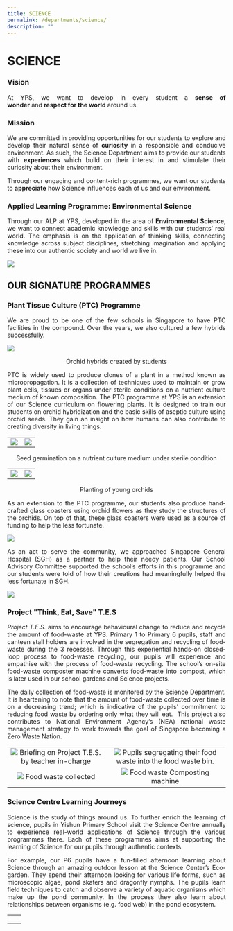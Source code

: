 ```yaml
---
title: SCIENCE
permalink: /departments/science/
description: ""
---
```

# SCIENCE

### Vision

<p style="text-align: justify;">At YPS, we want to develop in every student a <b>sense of wonder</b> and <b>respect for the world</b> around us.</p>

### Mission

<p style="text-align: justify;">We are committed in providing opportunities for our students to explore and develop their natural sense of <b>curiosity</b> in a responsible and conducive environment. As such, the Science Department aims to provide our students with <b>experiences</b> which build on their interest in and stimulate their curiosity about their environment.</p>

<p style="text-align: justify;">Through our engaging and content-rich programmes, we want our students to <b>appreciate</b> how Science influences each of us and our environment.</p>

### Applied Learning Programme: Environmental Science

<p style="text-align: justify;">Through our ALP at YPS, developed in the area of <b>Environmental Science</b>, we want to connect academic knowledge and skills with our students’ real world. The emphasis is on the application of thinking skills, connecting knowledge across subject disciplines, stretching imagination and applying these into our authentic society and world we live in.</p>

![](/images/Departments/SCIENCE/ALP_Overview.jpg)

## OUR SIGNATURE PROGRAMMES

### **Plant Tissue Culture (PTC) Programme**

<p style="text-align: justify;">We are proud to be one of the few schools in Singapore to have PTC facilities in the compound. Over the years, we also cultured a few hybrids successfully.</p>

![](/images/Departments/SCIENCE/SC_03_2018.png)

<center>Orchid hybrids created by students</center>

<p style="text-align: justify;">PTC is widely used to produce clones of a plant in a method known as micropropagation. It is a collection of techniques used to maintain or grow plant cells, tissues or organs under sterile conditions on a nutrient culture medium of known composition. The PTC programme at YPS is an extension of our Science curriculum on flowering plants. It is designed to train our students on orchid hybridization and the basic skills of aseptic culture using orchid seeds. They gain an insight on how humans can also contribute to creating diversity in living things.</p>

|   |   |
|:-:|:-:|
|  ![](/images/Departments/SCIENCE/SC_04_2018.png)   | ![](/images/Departments/SCIENCE/SC_05_2018.png)    |

<center>Seed germination on a nutrient culture medium under sterile condition</center>

|   |   |
|:-:|:-:|
|  ![](/images/Departments/SCIENCE/SC_06_2018.png)   | ![](/images/Departments/SCIENCE/SC_07_2018.png)    |

<center>Planting of young orchids</center>

<p style="text-align: justify;">As an extension to the PTC programme, our students also produce hand-crafted glass coasters using orchid flowers as they study the structures of the orchids. On top of that, these glass coasters were used as a source of funding to help the less fortunate.</p>

![](/images/Departments/SCIENCE/SC_08_2018.png)

<p style="text-align: justify;">As an act to serve the community, we approached Singapore General Hospital (SGH) as a partner to help their needy patients. Our School Advisory Committee supported the school’s efforts in this programme and our students were told of how their creations had meaningfully helped the less fortunate in SGH.</p>

![](/images/Departments/SCIENCE/SC_09_2018.png)


### **Project "Think, Eat, Save" T.E.S**  

<p style="text-align: justify;"><i>Project T.E.S.</i> aims to encourage behavioural change to reduce and recycle the amount of food-waste at YPS. Primary 1 to Primary 6 pupils, staff and canteen stall holders are involved in the segregation and recycling of food-waste during the 3 recesses. Through this experiential hands-on closed-loop process to food-waste recycling, our pupils will experience and empathise with the process of food-waste recycling. The school’s on-site food-waste composter machine converts food-waste into compost, which is later used in our school gardens and Science projects.</p>

<p style="text-align: justify;">The daily collection of food-waste is monitored by the Science Department. It is heartening to note that the amount of food-waste collected over time is on a decreasing trend; which is indicative of the pupils’ commitment to reducing food waste by ordering only what they will eat.  This project also contributes to National Environment Agency’s (NEA) national waste management strategy to work towards the goal of Singapore becoming a Zero Waste Nation.</p>

|   |   |
|:-:|:-:|
|  ![](/images/Departments/SCIENCE/Project_TES_1.jpg)  Briefing on Project T.E.S. by teacher in-charge    |   ![](/images/Departments/SCIENCE/Project_TES_2.jpg)  Pupils segregating their food waste into the food waste bin.  |
|   ![](/images/Departments/SCIENCE/Project_TES_3.jpg)   Food waste collected  |    ![](/images/Departments/SCIENCE/Project_TES_4.jpg)   Food waste Composting machine  |

### **Science Centre Learning Journeys**

<p style="text-align: justify;">Science is the study of things around us. To further enrich the learning of science, pupils in Yishun Primary School visit the Science Centre annually to experience real-world applications of Science through the various programmes there. Each of these programmes aims at supporting the learning of Science for our pupils through authentic contexts.  </p>

<p style="text-align: justify;">For example, our P6 pupils have a fun-filled afternoon learning about Science through an amazing outdoor lesson at the Science Center’s Eco-garden. They spend their afternoon looking for various life forms, such as microscopic algae, pond skaters and dragonfly nymphs. The pupils learn field techniques to catch and observe a variety of aquatic organisms which make up the pond community. In the process they also learn about relationships between organisms (e.g. food web) in the pond ecosystem.</p>

|   |   |
|:-:|:-:|
|   |   |
|   |   |
|   |   |
